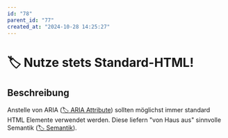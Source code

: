 ```yaml
---
id: "78"
parent_id: "77"
created_at: "2024-10-28 14:25:27"
---
```


# 🏷️ Nutze stets Standard-HTML!

## Beschreibung

Anstelle von ARIA ([🏷️ ARIA Attribute](/de/tags//aria-attribute)) sollten möglichst immer standard HTML Elemente verwendet werden. Diese liefern "von Haus aus" sinnvolle Semantik ([🏷️ Semantik](/de/tags/techniken/semantik)).